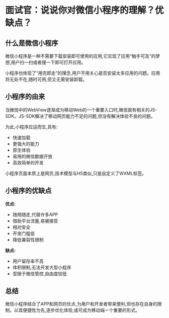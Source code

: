 # 面试官：说说你对微信小程序的理解？优缺点？

## 什么是微信小程序

微信小程序是一种不需要下载安装即可使用的应用,它实现了应用“触手可及”的梦想,用户扫一扫或者搜一下即可打开应用。


小程序也体现了“用完即走”的理念,用户不用关心是否安装太多应用的问题。应用将无处不在,随时可用,但又无需安装卸载。

## 小程序的由来

当微信中的WebView逐渐成为移动Web的一个重要入口时,微信就有相关的JS-SDK。JS-SDK解决了移动网页能力不足的问题,但没有解决体验不良的问题。

为此,小程序应运而生,具有:

- 快速加载
- 更强大的能力 
- 原生体验
- 易用的微信数据开放
- 高效简单的开发

小程序页面本质上是网页,技术模型与H5类似,只是自定义了WXML标签。

## 小程序的优缺点

**优点:**

- 随用随走,代替许多APP
- 借助平台流量,易被接受
- 相对安全 
- 开发门槛低
- 降低兼容性限制

**缺点:** 

- 用户留存率不高 
- 体积限制,无法开发大型小程序
- 受限于微信管控,自由度较低

## 总结

微信小程序结合了APP和网页的优点,为用户和开发者带来便利,但也存在自身的限制。以其便捷性为先,逐步优化体验,或可成为移动端一个重要的形式。